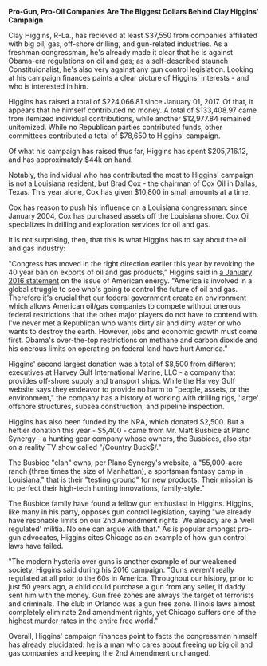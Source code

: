**Pro-Gun, Pro-Oil Companies Are The Biggest Dollars Behind Clay Higgins' Campaign**

Clay Higgins, R-La., has recieved at least $37,550 from companies affiliated with big oil, gas, off-shore drilling, and gun-related industries. As a freshman congressman, he's already made it clear that he is against Obama-era regulations on oil and gas; as a self-described staunch Constituionalist, he's also very against any gun control legislation. Looking at his campaign finances paints a clear picture of Higgins' interests - and who is interested in him.

Higgins has raised a total of $224,066.81 since January 01, 2017. Of that, it appears that he himself contributed no money.
A total of $133,408.97 came from itemized individual contributions, while another $12,977.84 remained unitemized.
While no Republican parties contributed funds, other committees contributed a total of $78,650 to Higgins' campaign.

Of what his campaign has raised thus far, Higgins has spent $205,716.12, and has approximately $44k on hand. 

Notably, the individual who has contributed the most to Higgins' campaign is not a Louisiana resident, but Brad Cox - the chairman of Cox Oil in Dallas, Texas. This year alone, Cox has given $10,800 in small amounts at a time.

Cox has reason to push his influence on a Louisiana congressman: since January 2004, Cox has purchased assets off the Louisiana shore. Cox Oil specializes in drilling and exploration services for oil and gas.

It is not surprising, then, that this is what Higgins has to say about the oil and gas industry:

"Congress has moved in the right direction earlier this year by revoking the 40 year ban on exports of oil and gas products," Higgins said in <a href="https://votesmart.org/public-statement/1135261/issue-position-protecting-american-energy#.WXaSQdPysfE"/>a January 2016 statement</a> on the issue of American energy. "America is involved in a global struggle to see who's going to control the future of oil and gas. Therefore it's crucial that our federal government create an environment which allows American oil/gas companies to compete without onerous federal restrictions that the other major players do not have to contend with. I've never met a Republican who wants dirty air and dirty water or who wants to destroy the earth. However, jobs and economic growth must come first. Obama's over-the-top restrictions on methane and carbon dioxide and his onerous limits on operating on federal land have hurt America." 

Higgins' second largest donation was a total of $8,500 from different executives at Harvey Gulf International Marine, LLC - a company that provides off-shore supply and transport ships. While the Harvey Gulf website says they endeavor to provide no harm to "people, assets, or the environment," the company has a history of working with drilling rigs, 'large' offshore structures, subsea construction, and pipeline inspection. 

Higgins has also been funded by the NRA, which donated $2,500. But a heftier donation this year - $5,400 - came from Mr. Matt Busbice at Plano Synergy - a hunting gear company whose owners, the Busbices, also star on a reality TV show called "/Country Buck$/." 

The Busbice "clan" owns, per Plano Synergy's website, a "55,000-acre ranch (three times the size of Manhattan), a sportsman fantasy camp in Louisiana," that is their "testing ground" for new products. Their mission is to perfect their high-tech hunting innovations, family-style."

The Busbice family have found a fellow gun enthusiast in Higgins. Higgins, like many in his party, opposes gun control legislation, saying "we already have resonable limits on our 2nd Amendment rights. We already are a 'well regulated' militia. No one can argue with that." As is popular amongst pro-gun advocates, Higgins cites Chicago as an example of how gun control laws have failed.

"The modern hysteria over guns is another example of our weakened society, Higgins said during his 2016 campaign. "Guns weren't really regulated at all prior to the 60s in America. Throughout our history, prior to just 50 years ago, a child could purchase a gun from any seller, if daddy sent him with the money. Gun free zones are always the target of terrorists and criminals. The club in Orlando was a gun free zone. Illinois laws almost completely eliminate 2nd amendment rights, yet Chicago suffers one of the highest murder rates in the entire free world."

Overall, Higgins' campaign finances point to facts the congressman himself has already elucidated: he is a man who cares about freeing up big oil and gas companies and keeping the 2nd Amendment unchanged.
